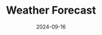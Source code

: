 ---
title: "Weather Forecast"
date: 2024-09-16
# layout: "weather"
# ---

# This page displays weather forecasts and aurora predictions NON HTML VERSION.
type: landing

sections:
  - block: markdown
    design:
      columns: '1'
      css_style: 'text-align: center;'
    content:
      title: Forecasts & Weather
      text: |
        <div style="width:400px; margin:0 auto; margin-bottom:34px;">
          <div style="float:left;">
            <iframe src="https://free.timeanddate.com/clock/i9jtr4t7/n57/tlau/fs20/fcfff/tc111/bacfff/pa6/tt0/tw1/tm3/td2/th1/ta1/tb4" frameborder="0" width="166" height="60"></iframe>
          </div>
          <div style="float:right;">
            <iframe src="https://free.timeanddate.com/clock/i9jtr4t7/tlau/fs20/fcfff/tc111/bacfff/pa6/tt0/tw1/tm3/td2/th1/ta1/tb4" frameborder="0" width="166" height="60"></iframe>
          </div>
          <div style="clear:both;"></div>
        </div>

        <div style="width:620px; margin:0 auto; margin-bottom:20px;">
        <div style="width: 620px;"><iframe style="display: block;" src="https://cdnres.willyweather.com.au/widget/loadView.html?id=75240" width="620" height="520" frameborder="0"  scrolling="no"></iframe><a style="margin: -20px 0 0 0;display: block;position: relative;height: 20px;text-indent: -9999em;z-index: 1" href="https://www.willyweather.com.au/act/canberra/oconnor.html" rel="nofollow">OConnor Weather</a></div>
        </div>

        

        <div style="width:620px; margin:0 auto; margin-bottom:20px;">
        <iframe width="620" height="620" src="https://embed.windy.com/embed.html?type=map&location=coordinates&metricRain=mm&metricTemp=°C&metricWind=km/h&zoom=7&overlay=rain&product=ecmwf&level=surface&lat=-36.058&lon=149.26&detailLat=-35.251&detailLon=149.124&marker=true&message=true" frameborder="0"></iframe>
        </div>

        <div style="width:620px; margin:0 auto; margin-bottom:20px;">
          <div style="float:left;">
            <iframe width="300" height="300" src="https://embed.windy.com/embed.html?type=map&location=coordinates&metricRain=default&metricTemp=default&metricWind=default&zoom=7&overlay=wind&product=ecmwf&level=100m&lat=-35.514&lon=149.03" frameborder="0"></iframe>
          </div>
          <div style="float:right;">
            <iframe width="300" height="300" src="https://embed.windy.com/embed.html?type=map&location=coordinates&metricRain=default&metricTemp=default&metricWind=default&zoom=7&overlay=wind&product=ecmwf&level=950h&lat=-35.514&lon=149.03" frameborder="0"></iframe>
          </div>
          <div style="clear:both;"></div>
        </div>

        <!-- NOAA SH Aurora Forecast -->
        <div class="animation" id="auroraAnimation" style="width:620px; margin:0 auto; text-align: center; margin-bottom:20px;">
          <canvas id="auroraCanvas" title="Click to view full screen" height="620" width="620" style="max-width: 620px;"></canvas>
          <div class="animationToolbar" style="max-width: 620px; display: flex; align-items: center; margin-top: 10px; justify-content: center;">
            <button id="startButton" class="animationButton startButton" style="border: 1px solid white; background-color: black; color: white; padding: 5px 5px; margin-right: 10px; cursor: pointer; transition: background-color 0.3s, color 0.3s, transform 0.2s;" title="Play or Pause">Play</button>
            <div id="progressContainer" style="position: relative; width: 100%; max-width: 500px; flex-grow: 1; position: relative; margin-left: 10px; width: 100%;">
              <input type="range" id="progressBar" value="0" max="100" style="width: 100%; -webkit-appearance: none; background: #ddd; height: 6px; border-radius: 3px;">
              <div id="timeDisplay" style="position: absolute; top: 50%; right: 0; padding: 5px; background: rgba(0,0,0,0.5); color: white; transform: translateY(-50%);"></div>
            </div>
          </div>
        </div>

        <!-- AAT SkyCam -->
        <div style="width:620px; margin:0 auto; margin-bottom:20px;">
        <iframe src="https://aat-ops.anu.edu.au/skycam/weather-large.html" width="800" height="600" style="border: none;"></iframe>
        </div>

        <div class="image-container">
          <img id="liveImage" src="https://aat-ops.anu.edu.au/skycam/telescope/telescope.png" alt="Skycam Image">
        </div>
        <script>
            function updateImage() {
                const img = document.getElementById('liveImage');
                img.src = `https://aat-ops.anu.edu.au/skycam/telescope/telescope.png?timestamp=${new Date().getTime()}`;
            }

            // Update image every 5 seconds
            setInterval(updateImage, 5000);
        </script>



        <!-- NASA NEO Data -->
        <div id="nasa-neo-info" style="font-size: small;">
          <p>Loading NASA Near-Earth Object data...</p>
        </div>

        <!-- Aurora Alert Data -->
        <div id="aurora-alert-info" style="background-color: red; color: white; border: 1px solid white; padding: 2px; margin: 0px auto; width: 100%; font-size: small; line-height: 1.2em;">
          <p>Loading Aurora Alert data...</p>
        </div>

        <!-- Aurora Watch Data -->
        <div id="aurora-watch-info" style="background-color: black; color: white; border: 1px solid white; padding: 2px; margin: 0px auto; width: 100%; font-size: small; line-height: 1.2em;">
          <p>Loading Aurora Watch data...</p>
        </div>

        <!-- weather warnings -->
        <script src="https://cdnres.willyweather.com.au/widget/warning/loadView.html?id=75237" type="application/javascript"></script>
        <div style="margin:0 auto; font-size: x-small;">
          <p>Weather warnings are provided by BOM via <a href="https://www.willyweather.com.au">WillyWeather</a></p>
        </div>







        <!-- SCRIPTS -->

        <!-- NASA API script -->
        <script>
          async function fetchNASAData() {
            const apiKey = '7fraiXp4qSUvpkgGhfImAxLjmZ6YqAm8pFwe0PiI';
            const startDate = '2024-09-16'; // Adjust this to the current or desired date
            const endDate = '2024-09-23'; // Adjust as needed
            const url = `https://api.nasa.gov/neo/rest/v1/feed?start_date=${startDate}&end_date=${endDate}&api_key=${apiKey}`;

            try {
              const response = await fetch(url);
              const data = await response.json();

              // Display NASA data
              const element = document.getElementById('nasa-neo-info');
              element.innerHTML = `<p>Near-Earth Objects from ${startDate} to ${endDate}:</p>`;

              data.near_earth_objects[startDate].forEach(neo => {
                element.innerHTML += `<p>Object: ${neo.name} - Diameter: ${neo.estimated_diameter.kilometers.estimated_diameter_max} km</p>`;
              });
              
            } catch (error) {
              console.error('Error fetching data:', error);
            }
          }

        </script>

        <!-- POST request to get aurora alert -->
        <script>
          async function fetchAuroraAlert() {
            const url = 'https://sws-data.sws.bom.gov.au/api/v1/get-aurora-alert';
            const apiKey = 'e7aac3e9-ed4d-4b9a-87e8-204d6a5ab680';
            
            try {
              const response = await fetch(url, {
                method: 'POST',
                headers: {
                  'Content-Type': 'application/json',
                },
                body: JSON.stringify({ api_key: apiKey })
              });
              
              const data = await response.json();
              const alertContainer = document.getElementById('aurora-alert-info');

              if (data.data.length > 0) {
                const alert = data.data[0];
                alertContainer.innerHTML = `
                  <p><strong>Aurora Alert:</strong> issued at ${alert.start_time}</p>
                  <p>K index of ${alert.k_aus}, ${alert.lat_band} latitude band. ${alert.description}</p>
                `;
              } else {
                alertContainer.innerHTML = `<p>No active aurora alerts at this time.</p>`;
              }
            } catch (error) {
              console.error('Error fetching Aurora Alert data:', error);
              document.getElementById('aurora-alert-info').innerHTML = `<p>Error loading aurora alert data.</p>`;
            }
          }

        </script>

        <!-- POST request to get aurora watch -->
        <script>
          async function fetchAuroraWatch() {
            const url = 'https://sws-data.sws.bom.gov.au/api/v1/get-aurora-watch';
            const apiKey = 'e7aac3e9-ed4d-4b9a-87e8-204d6a5ab680';
            
            try {
              const response = await fetch(url, {
                method: 'POST',
                headers: {
                  'Content-Type': 'application/json',
                },
                body: JSON.stringify({ api_key: apiKey })
              });
              
              const data = await response.json();
              const watchContainer = document.getElementById('aurora-watch-info');

              if (data.data.length > 0) {
                const watch = data.data[0];
                watchContainer.innerHTML = `
                  <p><strong>Aurora Watch ${watch.start_date} -- ${watch.end_date}</strong></p>
                  <p>Issued at ${watch.issue_time}</p>
                  <p>K index of ${watch.k_aus}, ${watch.lat_band} latitude band.</p>
                  <p>Dominant cause of ${watch.cause}. ${watch.comments}</p>
                `;
              } else {
                watchContainer.innerHTML = `<p>No active aurora watch at this time.</p>`;
              }
            } catch (error) {
              console.error('Error fetching Aurora Watch data:', error);
              document.getElementById('aurora-watch-info').innerHTML = `<p>Error loading aurora watch data.</p>`;
            }
          }

        </script>

        <!-- NOAA aurora forecast (southern hemisphere) animation -->
        <script>
          const canvas = document.getElementById('auroraCanvas');
          const ctx = canvas.getContext('2d');
          let images = [];
          let imageTimes = [];
          let currentFrame = 0;
          let isPlaying = false;
          let animationInterval;
          const baseURL = 'https://services.swpc.noaa.gov'; // Base URL for images 

          // Fetch the animation data from NOAA
          fetch('https://services.swpc.noaa.gov/products/animations/ovation_south_24h.json')
            .then(response => response.json())
            .then(data => {
              images = data.map(item => {
                const img = new Image();
                img.src = baseURL + item.url; // Construct the full URL
                imageTimes.push(item.time_tag); // Store time tags for display
                return img;
              });

              // Ensure all images are loaded before starting the animation
              let loadedImages = 0;
              images.forEach(img => {
                img.onload = () => {
                  loadedImages++;
                  if (loadedImages === images.length) {
                    console.log('All images loaded');
                    displayFirstImage(); // Display the first image on page load
                  }
                };
                img.onerror = () => {
                  console.error('Error loading image:', img.src);
                };
              });
            });

          // Display the first image
          function displayFirstImage() {
            if (images.length > 0) {
              ctx.drawImage(images[0], 0, 0, canvas.width, canvas.height);
            }
          }

          // Draw each frame
          function drawFrame() {
            if (images.length > 0) {
              ctx.clearRect(0, 0, canvas.width, canvas.height);
              ctx.drawImage(images[currentFrame], 0, 0, canvas.width, canvas.height);
              updateTimeDisplay(currentFrame);
              document.getElementById('progressBar').value = (currentFrame / (images.length - 1)) * 100;
              currentFrame = (currentFrame + 1) % images.length;
            }
          }

          // Update the time display
          function updateTimeDisplay(index) {
            document.getElementById('timeDisplay').innerText = imageTimes[index];
          }

          // Start the animation
          function startAnimation() {
            if (!isPlaying) {
              isPlaying = true;
              animationInterval = setInterval(drawFrame, 100); // Adjust speed as necessary
              document.getElementById('startButton').innerText = 'Pause';
            }
          }

          // Stop the animation
          function stopAnimation() {
            isPlaying = false;
            clearInterval(animationInterval);
            document.getElementById('startButton').innerText = 'Play';
          }

          // Toggle Play/Pause
          document.getElementById('startButton').addEventListener('click', function() {
            if (isPlaying) {
              stopAnimation();
            } else {
              startAnimation();
            }
          });

          // Update frame based on progress bar
          document.getElementById('progressBar').addEventListener('input', function(event) {
            if (images.length > 0) {
              currentFrame = Math.round((event.target.value / 100) * (images.length - 1));
              ctx.clearRect(0, 0, canvas.width, canvas.height);
              ctx.drawImage(images[currentFrame], 0, 0, canvas.width, canvas.height);
              updateTimeDisplay(currentFrame);
            }
          });

          // Initialize the first image display
          displayFirstImage();
        </script>

        <script>
        window.onload = function() {
          fetchAuroraAlert();
          fetchAuroraWatch();
          fetchNASAData();
        }
        </script>
---